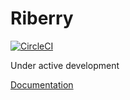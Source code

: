 # Riberry

[![CircleCI](https://circleci.com/gh/srafehi/riberry/tree/master.svg?style=svg)](https://circleci.com/gh/srafehi/riberry/tree/master)

Under active development

[Documentation](https://riberry.app)